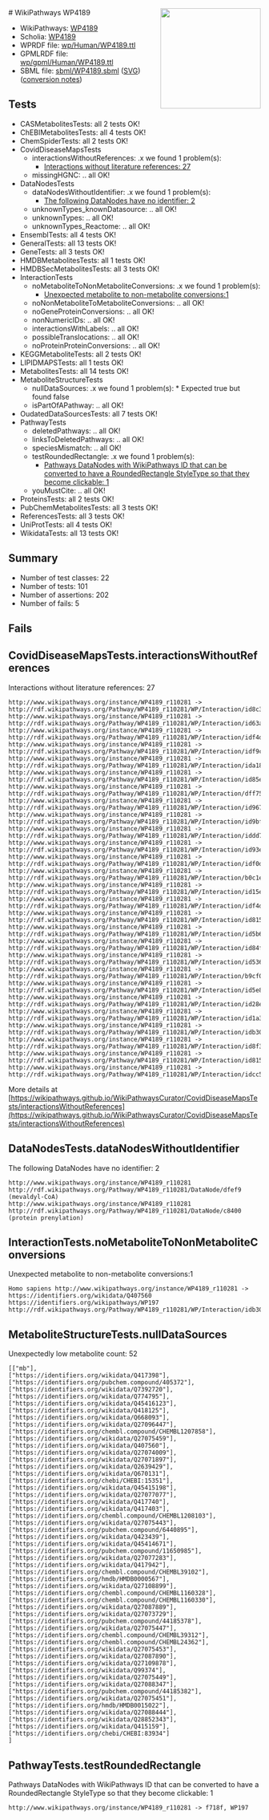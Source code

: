 <img style="float: right; width: 200px" src="../logo.png" />
# WikiPathways WP4189

* WikiPathways: [WP4189](https://identifiers.org/wikipathways:WP4189)
* Scholia: [WP4189](https://scholia.toolforge.org/wikipathways/WP4189)
* WPRDF file: [wp/Human/WP4189.ttl](../wp/Human/WP4189.ttl)
* GPMLRDF file: [wp/gpml/Human/WP4189.ttl](../wp/gpml/Human/WP4189.ttl)
* SBML file: [sbml/WP4189.sbml](../sbml/WP4189.sbml) ([SVG](../sbml/WP4189.svg)) ([conversion notes](../sbml/WP4189.txt))

## Tests
* CASMetabolitesTests: all 2 tests OK!
* ChEBIMetabolitesTests: all 4 tests OK!
* ChemSpiderTests: all 2 tests OK!
* CovidDiseaseMapsTests
    * interactionsWithoutReferences: .x we found 1 problem(s):
        * [Interactions without literature references: 27](#9701cd07)
    * missingHGNC: .. all OK!
* DataNodesTests
    * dataNodesWithoutIdentifier: .x we found 1 problem(s):
        * [The following DataNodes have no identifier: 2](#d2d32fa1)
    * unknownTypes_knownDatasource: .. all OK!
    * unknownTypes: .. all OK!
    * unknownTypes_Reactome: .. all OK!
* EnsemblTests: all 4 tests OK!
* GeneralTests: all 13 tests OK!
* GeneTests: all 3 tests OK!
* HMDBMetabolitesTests: all 1 tests OK!
* HMDBSecMetabolitesTests: all 3 tests OK!
* InteractionTests
    * noMetaboliteToNonMetaboliteConversions: .x we found 1 problem(s):
        * [Unexpected metabolite to non-metabolite conversions:1](#a27bf36d)
    * noNonMetaboliteToMetaboliteConversions: .. all OK!
    * noGeneProteinConversions: .. all OK!
    * nonNumericIDs: .. all OK!
    * interactionsWithLabels: .. all OK!
    * possibleTranslocations: .. all OK!
    * noProteinProteinConversions: .. all OK!
* KEGGMetaboliteTests: all 2 tests OK!
* LIPIDMAPSTests: all 1 tests OK!
* MetabolitesTests: all 14 tests OK!
* MetaboliteStructureTests
    * nullDataSources: .x we found 1 problem(s):
            * Expected true but found false
    * isPartOfAPathway: .. all OK!
* OudatedDataSourcesTests: all 7 tests OK!
* PathwayTests
    * deletedPathways: .. all OK!
    * linksToDeletedPathways: .. all OK!
    * speciesMismatch: .. all OK!
    * testRoundedRectangle: .x we found 1 problem(s):
        * [Pathways DataNodes with WikiPathways ID that can be converted to have a RoundedRectangle StyleType so that they become clickable: 1](#9fbad3cb)
    * youMustCite: .. all OK!
* ProteinsTests: all 2 tests OK!
* PubChemMetabolitesTests: all 3 tests OK!
* ReferencesTests: all 3 tests OK!
* UniProtTests: all 4 tests OK!
* WikidataTests: all 13 tests OK!


## Summary

* Number of test classes: 22
* Number of tests: 101
* Number of assertions: 202
* Number of fails: 5

## Fails

<a name="9701cd07" />

## CovidDiseaseMapsTests.interactionsWithoutReferences

Interactions without literature references: 27
```
http://www.wikipathways.org/instance/WP4189_r110281 -> http://rdf.wikipathways.org/Pathway/WP4189_r110281/WP/Interaction/id8c3d1f0b
http://www.wikipathways.org/instance/WP4189_r110281 -> http://rdf.wikipathways.org/Pathway/WP4189_r110281/WP/Interaction/id63ad2963
http://www.wikipathways.org/instance/WP4189_r110281 -> http://rdf.wikipathways.org/Pathway/WP4189_r110281/WP/Interaction/idf4d8950a
http://www.wikipathways.org/instance/WP4189_r110281 -> http://rdf.wikipathways.org/Pathway/WP4189_r110281/WP/Interaction/idf9c676ff
http://www.wikipathways.org/instance/WP4189_r110281 -> http://rdf.wikipathways.org/Pathway/WP4189_r110281/WP/Interaction/ida18c5874
http://www.wikipathways.org/instance/WP4189_r110281 -> http://rdf.wikipathways.org/Pathway/WP4189_r110281/WP/Interaction/id85ef981f
http://www.wikipathways.org/instance/WP4189_r110281 -> http://rdf.wikipathways.org/Pathway/WP4189_r110281/WP/Interaction/dff75
http://www.wikipathways.org/instance/WP4189_r110281 -> http://rdf.wikipathways.org/Pathway/WP4189_r110281/WP/Interaction/id9678638b
http://www.wikipathways.org/instance/WP4189_r110281 -> http://rdf.wikipathways.org/Pathway/WP4189_r110281/WP/Interaction/id9bf97ba3
http://www.wikipathways.org/instance/WP4189_r110281 -> http://rdf.wikipathways.org/Pathway/WP4189_r110281/WP/Interaction/iddd770f4c
http://www.wikipathways.org/instance/WP4189_r110281 -> http://rdf.wikipathways.org/Pathway/WP4189_r110281/WP/Interaction/id93e40410
http://www.wikipathways.org/instance/WP4189_r110281 -> http://rdf.wikipathways.org/Pathway/WP4189_r110281/WP/Interaction/idf0db6c0a
http://www.wikipathways.org/instance/WP4189_r110281 -> http://rdf.wikipathways.org/Pathway/WP4189_r110281/WP/Interaction/b0c1e
http://www.wikipathways.org/instance/WP4189_r110281 -> http://rdf.wikipathways.org/Pathway/WP4189_r110281/WP/Interaction/id15efa0e0
http://www.wikipathways.org/instance/WP4189_r110281 -> http://rdf.wikipathways.org/Pathway/WP4189_r110281/WP/Interaction/idf4d8e4c1
http://www.wikipathways.org/instance/WP4189_r110281 -> http://rdf.wikipathways.org/Pathway/WP4189_r110281/WP/Interaction/id815a65a8
http://www.wikipathways.org/instance/WP4189_r110281 -> http://rdf.wikipathways.org/Pathway/WP4189_r110281/WP/Interaction/id5b657570
http://www.wikipathways.org/instance/WP4189_r110281 -> http://rdf.wikipathways.org/Pathway/WP4189_r110281/WP/Interaction/id84fcabc8
http://www.wikipathways.org/instance/WP4189_r110281 -> http://rdf.wikipathways.org/Pathway/WP4189_r110281/WP/Interaction/id5363c00
http://www.wikipathways.org/instance/WP4189_r110281 -> http://rdf.wikipathways.org/Pathway/WP4189_r110281/WP/Interaction/b9cf0
http://www.wikipathways.org/instance/WP4189_r110281 -> http://rdf.wikipathways.org/Pathway/WP4189_r110281/WP/Interaction/id5e812089
http://www.wikipathways.org/instance/WP4189_r110281 -> http://rdf.wikipathways.org/Pathway/WP4189_r110281/WP/Interaction/id28e0714e
http://www.wikipathways.org/instance/WP4189_r110281 -> http://rdf.wikipathways.org/Pathway/WP4189_r110281/WP/Interaction/id1a382e3
http://www.wikipathways.org/instance/WP4189_r110281 -> http://rdf.wikipathways.org/Pathway/WP4189_r110281/WP/Interaction/idb30ee13d
http://www.wikipathways.org/instance/WP4189_r110281 -> http://rdf.wikipathways.org/Pathway/WP4189_r110281/WP/Interaction/id8f3f314e
http://www.wikipathways.org/instance/WP4189_r110281 -> http://rdf.wikipathways.org/Pathway/WP4189_r110281/WP/Interaction/id815a65a9
http://www.wikipathways.org/instance/WP4189_r110281 -> http://rdf.wikipathways.org/Pathway/WP4189_r110281/WP/Interaction/idcc5fc71f
```

More details at [https://wikipathways.github.io/WikiPathwaysCurator/CovidDiseaseMapsTests/interactionsWithoutReferences](https://wikipathways.github.io/WikiPathwaysCurator/CovidDiseaseMapsTests/interactionsWithoutReferences)

<a name="d2d32fa1" />

## DataNodesTests.dataNodesWithoutIdentifier

The following DataNodes have no identifier: 2
```
http://www.wikipathways.org/instance/WP4189_r110281 http://rdf.wikipathways.org/Pathway/WP4189_r110281/DataNode/dfef9 (mevaldyl-CoA)
http://www.wikipathways.org/instance/WP4189_r110281 http://rdf.wikipathways.org/Pathway/WP4189_r110281/DataNode/c8400 (protein prenylation)
```

<a name="a27bf36d" />

## InteractionTests.noMetaboliteToNonMetaboliteConversions

Unexpected metabolite to non-metabolite conversions:1
```
Homo sapiens http://www.wikipathways.org/instance/WP4189_r110281 -> https://identifiers.org/wikidata/Q407560 https://identifiers.org/wikipathways/WP197 http://rdf.wikipathways.org/Pathway/WP4189_r110281/WP/Interaction/idb30ee13d
```

<a name="91904207" />

## MetaboliteStructureTests.nullDataSources

Unexpectedly low metabolite count: 52
```
[["mb"],
["https://identifiers.org/wikidata/Q417398"],
["https://identifiers.org/pubchem.compound/405372"],
["https://identifiers.org/wikidata/Q7392720"],
["https://identifiers.org/wikidata/Q774795"],
["https://identifiers.org/wikidata/Q45416123"],
["https://identifiers.org/wikidata/Q418125"],
["https://identifiers.org/wikidata/Q668093"],
["https://identifiers.org/wikidata/Q27096447"],
["https://identifiers.org/chembl.compound/CHEMBL1207858"],
["https://identifiers.org/wikidata/Q27075459"],
["https://identifiers.org/wikidata/Q407560"],
["https://identifiers.org/wikidata/Q27074009"],
["https://identifiers.org/wikidata/Q27071897"],
["https://identifiers.org/wikidata/Q2639429"],
["https://identifiers.org/wikidata/Q670131"],
["https://identifiers.org/chebi/CHEBI:15351"],
["https://identifiers.org/wikidata/Q45415198"],
["https://identifiers.org/wikidata/Q27077077"],
["https://identifiers.org/wikidata/Q417740"],
["https://identifiers.org/wikidata/Q417403"],
["https://identifiers.org/chembl.compound/CHEMBL1208103"],
["https://identifiers.org/wikidata/Q27075443"],
["https://identifiers.org/pubchem.compound/6440895"],
["https://identifiers.org/wikidata/Q423439"],
["https://identifiers.org/wikidata/Q45414671"],
["https://identifiers.org/pubchem.compound/11650985"],
["https://identifiers.org/wikidata/Q27077283"],
["https://identifiers.org/wikidata/Q417942"],
["https://identifiers.org/chembl.compound/CHEMBL39102"],
["https://identifiers.org/hmdb/HMDB0000567"],
["https://identifiers.org/wikidata/Q27108899"],
["https://identifiers.org/chembl.compound/CHEMBL1160328"],
["https://identifiers.org/chembl.compound/CHEMBL1160330"],
["https://identifiers.org/wikidata/Q27087889"],
["https://identifiers.org/wikidata/Q27073729"],
["https://identifiers.org/pubchem.compound/44185378"],
["https://identifiers.org/wikidata/Q27075447"],
["https://identifiers.org/chembl.compound/CHEMBL39312"],
["https://identifiers.org/chembl.compound/CHEMBL24362"],
["https://identifiers.org/wikidata/Q27075453"],
["https://identifiers.org/wikidata/Q27087890"],
["https://identifiers.org/wikidata/Q27109878"],
["https://identifiers.org/wikidata/Q99374"],
["https://identifiers.org/wikidata/Q27075449"],
["https://identifiers.org/wikidata/Q27088347"],
["https://identifiers.org/pubchem.compound/44185382"],
["https://identifiers.org/wikidata/Q27075451"],
["https://identifiers.org/hmdb/HMDB0015022"],
["https://identifiers.org/wikidata/Q27088444"],
["https://identifiers.org/wikidata/Q28852343"],
["https://identifiers.org/wikidata/Q415159"],
["https://identifiers.org/chebi/CHEBI:83934"]
]
```

<a name="9fbad3cb" />

## PathwayTests.testRoundedRectangle

Pathways DataNodes with WikiPathways ID that can be converted to have a RoundedRectangle StyleType so that they become clickable: 1
```
http://www.wikipathways.org/instance/WP4189_r110281 -> f718f, WP197
 ```

